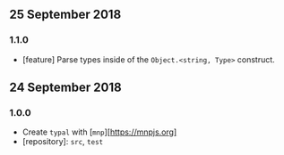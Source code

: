 ## 25 September 2018

### 1.1.0

- [feature] Parse types inside of the `Object.<string, Type>` construct.

## 24 September 2018

### 1.0.0

- Create `typal` with [`mnp`][https://mnpjs.org]
- [repository]: `src`, `test`
